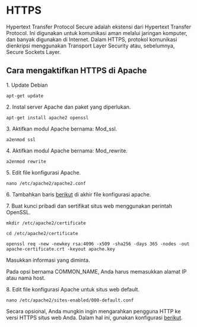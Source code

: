 # HTTPS
<p>Hypertext Transfer Protocol Secure adalah ekstensi dari Hypertext Transfer Protocol. Ini digunakan untuk komunikasi aman melalui jaringan komputer, dan banyak digunakan di Internet. Dalam HTTPS, protokol komunikasi dienkripsi menggunakan Transport Layer Security atau, sebelumnya, Secure Sockets Layer.</p>
<h2>Cara mengaktifkan HTTPS di Apache</h2>
<p>1. Update Debian</p>
<p><code>apt-get update</code>
<p>2. Instal server Apache dan paket yang diperlukan.</p>
<p><code>apt-get install apache2 openssl</code></p>
<p>3. Aktifkan modul Apache bernama: Mod_ssl.</p>
<p><code>a2enmod ssl</code></p>
<p>4. Aktifkan modul Apache bernama: Mod_rewrite.</p>
<p><code>a2enmod rewrite</code><p>
<p>5. Edit file konfigurasi Apache.</p>
<p><code>nano /etc/apache2/apache2.conf</code><p>
<p>6. Tambahkan baris <a href="https://github.com/rofisikunyuk/HTTPS/blob/main/File%20konfigurasi%20apache.txt">berikut</a> di akhir file konfigurasi apache.</p>
<p>7. Buat kunci pribadi dan sertifikat situs web menggunakan perintah OpenSSL.</p>
<p><code>mkdir /etc/apache2/certificate</code></p>
<p><code>cd /etc/apache2/certificate</code><p>
<p><code>openssl req -new -newkey rsa:4096 -x509 -sha256 -days 365 -nodes -out apache-certificate.crt -keyout apache.key</code></p>
<p>Masukkan informasi yang diminta.</p>
<p>Pada opsi bernama COMMON_NAME, Anda harus memasukkan alamat IP atau nama host.</p>
<p>8. Edit file konfigurasi Apache untuk situs web default.</p>
<p><code>nano /etc/apache2/sites-enabled/000-default.conf</code></p>
<p>Secara opsional, Anda mungkin ingin mengarahkan pengguna HTTP ke versi HTTPS situs web Anda. Dalam hal ini, gunakan konfigurasi <a href="https://github.com/rofisikunyuk/HTTPS/blob/main/HTTP%20to%20HTTPS">berikut</a>.</p>
